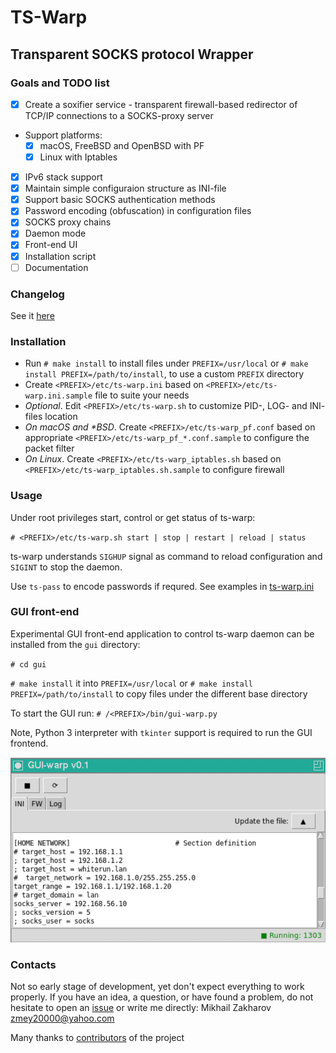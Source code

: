 # TS-Warp

## Transparent SOCKS protocol Wrapper

### Goals and TODO list

- [x] Create a soxifier service - transparent firewall-based redirector of
TCP/IP connections to a SOCKS-proxy server

- Support platforms:
  - [x] macOS, FreeBSD and OpenBSD with PF
  - [x] Linux with Iptables

- [x] IPv6 stack support
- [x] Maintain simple configuraion structure as INI-file
- [x] Support basic SOCKS authentication methods
- [x] Password encoding (obfuscation) in configuration files
- [x] SOCKS proxy chains
- [x] Daemon mode
- [x] Front-end UI
- [x] Installation script
- [ ] Documentation

### Changelog

See it [here](CHANGELOG.md)

### Installation

- Run `# make install` to install files under `PREFIX=/usr/local` or
`# make install PREFIX=/path/to/install`, to use a custom `PREFIX` directory
- Create `<PREFIX>/etc/ts-warp.ini` based on `<PREFIX>/etc/ts-warp.ini.sample`
file to suite your needs
- *Optional*. Edit `<PREFIX>/etc/ts-warp.sh` to customize PID-, LOG- and INI-
files location
- *On macOS and \*BSD*. Create `<PREFIX>/etc/ts-warp_pf.conf` based on appropriate
`<PREFIX>/etc/ts-warp_pf_*.conf.sample` to configure the packet filter
- *On Linux*. Create `<PREFIX>/etc/ts-warp_iptables.sh` based on
`<PREFIX>/etc/ts-warp_iptables.sh.sample` to configure firewall

### Usage

Under root privileges start, control or get status of ts-warp:

`# <PREFIX>/etc/ts-warp.sh start | stop | restart | reload | status`

ts-warp understands `SIGHUP` signal as command to reload configuration and
`SIGINT` to stop the daemon.

Use `ts-pass` to encode passwords if requred. See examples in [ts-warp.ini](examples/ts-warp.ini)

### GUI front-end

Experimental GUI front-end application to control ts-warp daemon can be installed
from the `gui` directory:

`# cd gui`

`# make install` it into `PREFIX=/usr/local` or `# make install PREFIX=/path/to/install`
to copy files under the different base directory

To start the GUI run:
`# /<PREFIX>/bin/gui-warp.py`

Note, Python 3 interpreter with `tkinter` support is required to run the GUI frontend.

![gui-warp.py](gui/gui-warp_py.png)

### Contacts

Not so early stage of development, yet don't expect everything to work properly.
If you have an idea, a question, or have found a problem, do not hesitate to
open an [issue](https://github.com/mezantrop/ts-warp/issues/new/choose) or write
me directly: Mikhail Zakharov <zmey20000@yahoo.com>

Many thanks to [contributors](CONTRIBUTORS.md) of the project
